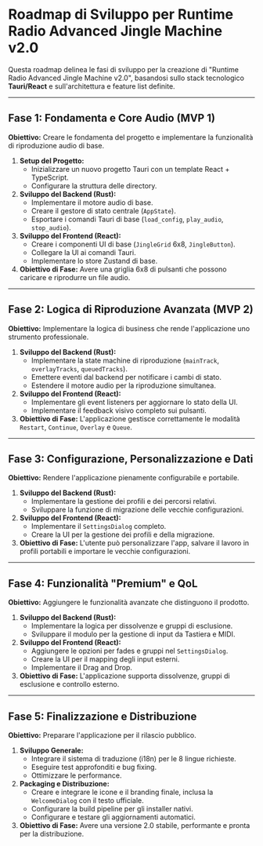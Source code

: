 # Roadmap di Sviluppo per Runtime Radio Advanced Jingle Machine v2.0

Questa roadmap delinea le fasi di sviluppo per la creazione di "Runtime Radio Advanced Jingle Machine v2.0", basandosi sullo stack tecnologico **Tauri/React** e sull'architettura e feature list definite.

---

## Fase 1: Fondamenta e Core Audio (MVP 1)

**Obiettivo:** Creare le fondamenta del progetto e implementare la funzionalità di riproduzione audio di base.

1.  **Setup del Progetto:**
    -   Inizializzare un nuovo progetto Tauri con un template React + TypeScript.
    -   Configurare la struttura delle directory.
2.  **Sviluppo del Backend (Rust):**
    -   Implementare il motore audio di base.
    -   Creare il gestore di stato centrale (`AppState`).
    -   Esportare i comandi Tauri di base (`load_config`, `play_audio`, `stop_audio`).
3.  **Sviluppo del Frontend (React):**
    -   Creare i componenti UI di base (`JingleGrid` 6x8, `JingleButton`).
    -   Collegare la UI ai comandi Tauri.
    -   Implementare lo store Zustand di base.
4.  **Obiettivo di Fase:** Avere una griglia 6x8 di pulsanti che possono caricare e riprodurre un file audio.

---

## Fase 2: Logica di Riproduzione Avanzata (MVP 2)

**Obiettivo:** Implementare la logica di business che rende l'applicazione uno strumento professionale.

1.  **Sviluppo del Backend (Rust):**
    -   Implementare la state machine di riproduzione (`mainTrack`, `overlayTracks`, `queuedTracks`).
    -   Emettere eventi dal backend per notificare i cambi di stato.
    -   Estendere il motore audio per la riproduzione simultanea.
2.  **Sviluppo del Frontend (React):**
    -   Implementare gli event listeners per aggiornare lo stato della UI.
    -   Implementare il feedback visivo completo sui pulsanti.
3.  **Obiettivo di Fase:** L'applicazione gestisce correttamente le modalità `Restart`, `Continue`, `Overlay` e `Queue`.

---

## Fase 3: Configurazione, Personalizzazione e Dati

**Obiettivo:** Rendere l'applicazione pienamente configurabile e portabile.

1.  **Sviluppo del Backend (Rust):**
    -   Implementare la gestione dei profili e dei percorsi relativi.
    -   Sviluppare la funzione di migrazione delle vecchie configurazioni.
2.  **Sviluppo del Frontend (React):**
    -   Implementare il `SettingsDialog` completo.
    -   Creare la UI per la gestione dei profili e della migrazione.
3.  **Obiettivo di Fase:** L'utente può personalizzare l'app, salvare il lavoro in profili portabili e importare le vecchie configurazioni.

---

## Fase 4: Funzionalità "Premium" e QoL

**Obiettivo:** Aggiungere le funzionalità avanzate che distinguono il prodotto.

1.  **Sviluppo del Backend (Rust):**
    -   Implementare la logica per dissolvenze e gruppi di esclusione.
    -   Sviluppare il modulo per la gestione di input da Tastiera e MIDI.
2.  **Sviluppo del Frontend (React):**
    -   Aggiungere le opzioni per fades e gruppi nel `SettingsDialog`.
    -   Creare la UI per il mapping degli input esterni.
    -   Implementare il Drag and Drop.
3.  **Obiettivo di Fase:** L'applicazione supporta dissolvenze, gruppi di esclusione e controllo esterno.

---

## Fase 5: Finalizzazione e Distribuzione

**Obiettivo:** Preparare l'applicazione per il rilascio pubblico.

1.  **Sviluppo Generale:**
    -   Integrare il sistema di traduzione (i18n) per le 8 lingue richieste.
    -   Eseguire test approfonditi e bug fixing.
    -   Ottimizzare le performance.
2.  **Packaging e Distribuzione:**
    -   Creare e integrare le icone e il branding finale, inclusa la `WelcomeDialog` con il testo ufficiale.
    -   Configurare la build pipeline per gli installer nativi.
    -   Configurare e testare gli aggiornamenti automatici.
3.  **Obiettivo di Fase:** Avere una versione 2.0 stabile, performante e pronta per la distribuzione.
